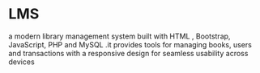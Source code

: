 # LMS
a modern library management system built with HTML , Bootstrap, JavaScript, PHP and MySQL .it provides tools for managing books, users and transactions with a responsive design for seamless usability across devices
